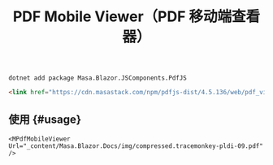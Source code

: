 ﻿---
title: PDF Mobile Viewer（PDF 移动端查看器）
desc: "专为移动设备设计的 PDF 查看器。"
tag: "JS代理"
---

```shell
dotnet add package Masa.Blazor.JSComponents.PdfJS
```

``` html
<link href="https://cdn.masastack.com/npm/pdfjs-dist/4.5.136/web/pdf_viewer.min.css" rel="stylesheet">
```

## 使用 {#usage}

<masa-example file="Examples.labs.pdf_mobile_viewer.Usage" no-actions="true"></masa-example>

```razor
<MPdfMobileViewer Url="_content/Masa.Blazor.Docs/img/compressed.tracemonkey-pldi-09.pdf" /> 
```